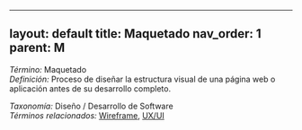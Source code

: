 
---
layout: default
title: Maquetado
nav_order: 1
parent: M
---

*Término:* Maquetado  
*Definición:* Proceso de diseñar la estructura visual de una página web o aplicación antes de su desarrollo completo.

*Taxonomía:* Diseño / Desarrollo de Software  
*Términos relacionados:* [Wireframe](https://maleniski.github.io/diccionario-angl-tec-mx/docs/alfabeticamente/W/wireframe/), [UX/UI](https://maleniski.github.io/diccionario-angl-tec-mx/docs/alfabeticamente/U/uxui/)
